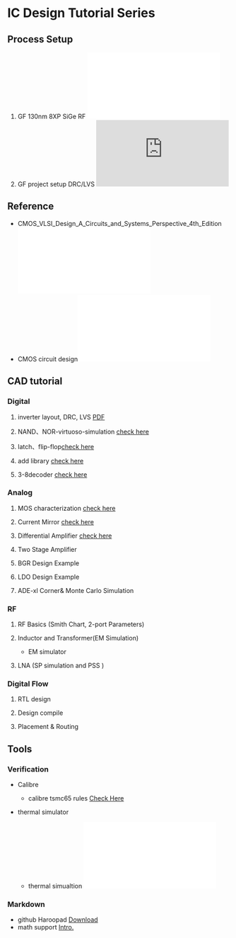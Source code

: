 # IC Design Tutorial Series

## Process Setup
1. GF 130nm 8XP SiGe RF ![SIGE](./srv/README.md)
1. GF project setup DRC/LVS ![GF](https://github.com/very3b/2019icprojects/blob/master/cadence%20open%20PDK.md)

## Reference
- CMOS_VLSI_Design_A_Circuits_and_Systems_Perspective_4th_Edition ![ebook](./app/cmos_vlsi.pdf)
- CMOS circuit design![ebook](./app/baker.pdf)



## CAD tutorial

### Digital
1. inverter layout, DRC, LVS [PDF](./inverter/t1_inverter.pdf)

1. NAND、NOR-virtuoso-simulation [check here](NAND、NOR-virtuoso-simulation/NAND与NOR的virtuoso仿真.md)

1. latch、flip-flop[check here](dff/dff-virtuoso-simulation.md)

1. add library [check here](https://github.com/very3b/Susee/blob/master/add%20library.md)

1. 3-8decoder [check here](3-8decoder.md)

### Analog

1. MOS characterization  [check here](nmos-analog.md)

1. Current Mirror  [check here](current-mirror.md)

1. Differential Amplifier [check here](differential-amplifier/differential-amplifier-big.md)

1. Two Stage Amplifier

1. BGR Design Example

1. LDO Design Example 

1. ADE-xl Corner& Monte Carlo Simulation


### RF 

1. RF Basics (Smith Chart, 2-port Parameters)

1. Inductor and Transformer(EM Simulation)  
	* EM simulator 


1. LNA (SP simulation and PSS )


### Digital Flow

1. RTL design

1. Design compile

1. Placement & Routing



## Tools
### Verification
* Calibre
	- calibre tsmc65 rules [Check Here](./cal/calibre.md)

* thermal simulator
	- thermal simualtion ![links](./thermal/README.md)

### Markdown
- github Haroopad [Download](./app/Haroopad-v0.13.1-win-x64.zip)
- math support [Intro.](https://www.jianshu.com/p/1ff6e833e2e6)





